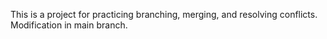 This is a project for practicing branching, merging, and resolving conflicts.
Modification in main branch.

